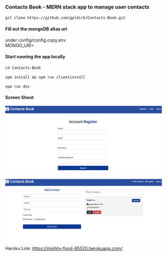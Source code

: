  ### Contacts Book - MERN stack app to manage user contacts 

```
git clone https://github.com/gpldirk/Contacts-Book.git
```

#### Fill out the mongoDB altas uri 
under config/config.copy.env \
MONGO_URI=


#### Start running the app locally
```
cd Contacts-Book
```
```
npm install && npm run clientinstall
```
```
npm run dev
```

#### Screen Shoot
![](./register.png)

![](./home.png)

Heroku Link: https://mighty-fjord-85520.herokuapp.com/


